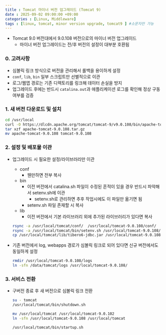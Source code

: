 ```yaml
---
title : Tomcat 마이너 버전 업그레이드 (Tomcat 9)
date : 2025-09-02 09:00:00 +09:00
categories : [Linux, Middleware]
tags : [linux, tomcat, minor version upgrade, tomcat9 ] #소문자만 가능
---
```


- Tomcat 9.0 버전대에서 9.0.108 버전으로의 마이너 버전 업그레이드
    - 마이너 버전 업그레이드는 전/후 버전의 설정이 대부분 호환됨

### 0. 고려사항

- 심볼릭 링크 방식으로 버전을 관리해서 롤백을 용이하게 설정
- `conf`, `lib`, `bin` 일부 스크립트만 선별적으로 이관
- 로그/웹앱 경로는 기존 디렉토리를 링크해 데이터 손실을 방지
- 업그레이드 후에는 반드시 `catalina.out`과 애플리케이션 로그를 확인해 정상 구동 여부를 검증

### 1. 새 버전 다운로드 및 설치

```bash
cd /usr/local
curl -O https://dlcdn.apache.org/tomcat/tomcat-9/v9.0.108/bin/apache-tomcat-9.0.108.tar.gz
tar xzf apache-tomcat-9.0.108.tar.gz
mv apache-tomcat-9.0.108 tomcat-9.0.108
```

### 2. 설정 및 배포물 이관

- 업그레이드 시 필요한 설정/라이브러리만 이관
    - conf
        - 웬만하면 전부 복사
    - bin
        - 이전 버전에서 catalina.sh 파일이 수정된 흔적이 있을 경우 반드시 파악해서 setenv.sh에 이관
            - setenv.sh로 관리하면 추후 작업시에도 이 파일만 옮기면 됨
        - setenv.sh 파일 존재할 시 복사
    - lib
        - 이전 버전에서 기본 라이브러리 외에 추가된 라이브러리가 있다면 복사
    
    ```bash
    rsync -a /usr/local/tomcat/conf/  /usr/local/tomcat-9.0.108/conf/
    rsync -a /usr/local/tomcat/bin/setenv.sh /usr/local/tomcat-9.0.108/bin/
    cp /usr/local/tomcat/lib/tibero6-jdbc.jar /usr/local/tomcat-9.0.108/lib/
    ```
    
- 기존 버전에서 log, webapps 경로가 심볼릭 링크로 되어 있다면 신규 버전에서도 동일하게 설정
    
    ```bash
    rmdir /usr/local/tomcat-9.0.108/logs
    ln -sfn /data/tomcat/logs /usr/local/tomcat-9.0.108/
    ```
    

### 3. 서비스 전환

- 구버전 종료 후 새 버전으로 심볼릭 링크 전환
    
    ```bash
    su - tomcat
    /usr/local/tomcat/bin/shutdown.sh
    
    mv /usr/local/tomcat /usr/local/tomcat-9.0.102
    ln -sfn /usr/local/tomcat-9.0.108 /usr/local/tomcat
    
    /usr/local/tomcat/bin/startup.sh
    ```